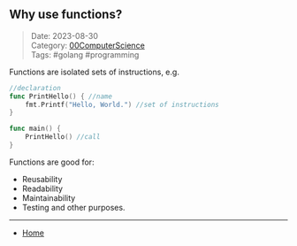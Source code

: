 ## Why use functions?
 
>Date: 2023-08-30  
>Category: [00ComputerScience](links/00ComputerScience.md)  
>Tags: #golang #programming  

Functions are isolated sets of instructions, e.g.
```go
//declaration
func PrintHello() { //name
	fmt.Printf("Hello, World.") //set of instructions
}

func main() {
	PrintHello() //call
}
```
Functions are good for:
- Reusability
- Readability
- Maintainability
- Testing
and other purposes.

---
- [Home](https://heartthymes.github.io)